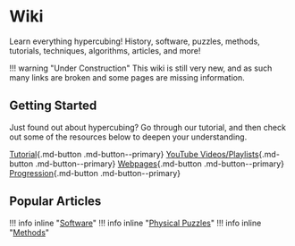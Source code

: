 # Wiki

Learn everything hypercubing! History, software, puzzles, methods, tutorials, techniques, algorithms, articles, and more!

!!! warning "Under Construction"
    This wiki is still very new, and as such many links are broken and some pages are missing information.

## Getting Started
Just found out about hypercubing? Go through our tutorial, and then check out some of the resources below to deepen your understanding.

[Tutorial](/tutorial){.md-button .md-button--primary} 
[YouTube Videos/Playlists](/wiki/video-list){.md-button .md-button--primary} 
[Webpages](/wiki){.md-button .md-button--primary}
[Progression](/wiki/progression){.md-button .md-button--primary}

## Popular Articles


!!! info inline "[Software](/wiki/software)"
!!! info inline "[Physical Puzzles](/wiki/physical-puzzles)"
!!! info inline "[Methods](/wiki/methods)"









